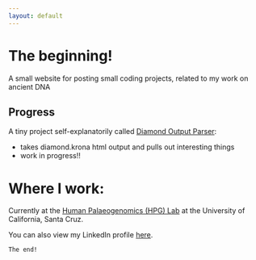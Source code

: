 ```yaml
---
layout: default
---
```


# The beginning!

A small website for posting small coding projects, related to my work on ancient DNA

## Progress
A tiny project self-explanatorily called [Diamond Output Parser](https://github.com/jannine-forst/diamond_output_parser):
- takes diamond.krona html output and pulls out interesting things
- work in progress!!


# Where I work:
Currently at the [Human Palaeogenomics (HPG) Lab](https://ucschpg.wordpress.com/) at the University of California, Santa Cruz.

You can also view my LinkedIn profile [here](https://www.linkedin.com/in/jannine-novak-forst-004b0445/).


```
The end!
```